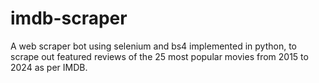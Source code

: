 # imdb-scraper
A web scraper bot using selenium and bs4 implemented in python, to scrape out featured reviews of the 25 most popular movies from 2015 to 2024 as per IMDB. 
